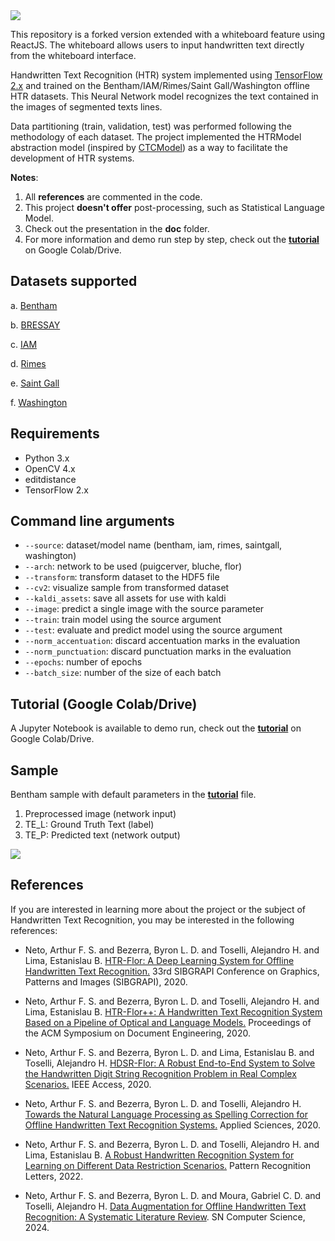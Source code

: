<img src="https://github.com/arthurflor23/handwritten-text-recognition/blob/master/doc/image/header.png?raw=true">

This repository is a forked version extended with a whiteboard feature using ReactJS. The whiteboard allows users to input handwritten text directly from the whiteboard interface.

Handwritten Text Recognition (HTR) system implemented using [TensorFlow 2.x](https://www.tensorflow.org/) and trained on the Bentham/IAM/Rimes/Saint Gall/Washington offline HTR datasets. This Neural Network model recognizes the text contained in the images of segmented texts lines.

Data partitioning (train, validation, test) was performed following the methodology of each dataset. The project implemented the HTRModel abstraction model (inspired by [CTCModel](https://github.com/ysoullard/CTCModel)) as a way to facilitate the development of HTR systems.

**Notes**:

1. All **references** are commented in the code.
2. This project **doesn't offer** post-processing, such as Statistical Language Model.
3. Check out the presentation in the **doc** folder.
4. For more information and demo run step by step, check out the **[tutorial](https://github.com/arthurflor23/handwritten-text-recognition/blob/master/src/tutorial.ipynb)** on Google Colab/Drive.

## Datasets supported

a. [Bentham](http://www.transcriptorium.eu/~tsdata/)

b. [BRESSAY](https://drive.google.com/file/d/1ZKdyVU_k1tnLd3Db1w-vaJnrKuR7WVKe/view)

c. [IAM](http://www.fki.inf.unibe.ch/databases/iam-handwriting-database)

d. [Rimes](http://www.a2ialab.com/doku.php?id=rimes_database:start)

e. [Saint Gall](https://fki.tic.heia-fr.ch/databases/saint-gall-database)

f. [Washington](https://fki.tic.heia-fr.ch/databases/washington-database)

## Requirements

- Python 3.x
- OpenCV 4.x
- editdistance
- TensorFlow 2.x

## Command line arguments

- `--source`: dataset/model name (bentham, iam, rimes, saintgall, washington)
- `--arch`: network to be used (puigcerver, bluche, flor)
- `--transform`: transform dataset to the HDF5 file
- `--cv2`: visualize sample from transformed dataset
- `--kaldi_assets`: save all assets for use with kaldi
- `--image`: predict a single image with the source parameter
- `--train`: train model using the source argument
- `--test`: evaluate and predict model using the source argument
- `--norm_accentuation`: discard accentuation marks in the evaluation
- `--norm_punctuation`: discard punctuation marks in the evaluation
- `--epochs`: number of epochs
- `--batch_size`: number of the size of each batch

## Tutorial (Google Colab/Drive)

A Jupyter Notebook is available to demo run, check out the **[tutorial](https://github.com/arthurflor23/handwritten-text-recognition/blob/master/src/tutorial.ipynb)** on Google Colab/Drive.

## Sample

Bentham sample with default parameters in the **[tutorial](https://github.com/arthurflor23/handwritten-text-recognition/blob/master/src/tutorial.ipynb)** file.

1. Preprocessed image (network input)
2. TE_L: Ground Truth Text (label)
3. TE_P: Predicted text (network output)

<img src="https://github.com/arthurflor23/handwritten-text-recognition/blob/master/doc/image/bentham_sample.png?raw=true">

## References

If you are interested in learning more about the project or the subject of Handwritten Text Recognition, you may be interested in the following references:

-   Neto, Arthur F. S. and Bezerra, Byron L. D. and Toselli, Alejandro H. and Lima, Estanislau B. [HTR-Flor: A Deep Learning System for Offline Handwritten Text Recognition.](https://doi.org/10.1109/SIBGRAPI51738.2020.00016) 33rd SIBGRAPI Conference on Graphics, Patterns and Images (SIBGRAPI), 2020.

-   Neto, Arthur F. S. and Bezerra, Byron L. D. and Toselli, Alejandro H. and Lima, Estanislau B. [HTR-Flor++: A Handwritten Text Recognition System Based on a Pipeline of Optical and Language Models.](https://doi.org/10.1145/3395027.3419603) Proceedings of the ACM Symposium on Document Engineering, 2020.

-   Neto, Arthur F. S. and Bezerra, Byron L. D. and Lima, Estanislau B. and Toselli, Alejandro H. [HDSR-Flor: A Robust End-to-End System to Solve the Handwritten Digit String Recognition Problem in Real Complex Scenarios.](https://doi.org/10.1109/ACCESS.2020.3039003) IEEE Access, 2020.

-   Neto, Arthur F. S. and Bezerra, Byron L. D. and Toselli, Alejandro H. [Towards the Natural Language Processing as Spelling Correction for Offline Handwritten Text Recognition Systems.](https://doi.org/10.3390/app10217711) Applied Sciences, 2020.

-   Neto, Arthur F. S. and Bezerra, Byron L. D. and Toselli, Alejandro H. and Lima, Estanislau B. [A Robust Handwritten Recognition System for Learning on Different Data Restriction Scenarios.](https://doi.org/10.1016/j.patrec.2022.04.009) Pattern Recognition Letters, 2022.

-   Neto, Arthur F. S. and Bezerra, Byron L. D. and Moura, Gabriel C. D. and Toselli, Alejandro H. [Data Augmentation for Offline Handwritten Text Recognition: A Systematic Literature Review](https://doi.org/10.1007/s42979-023-02583-6). SN Computer Science, 2024.

